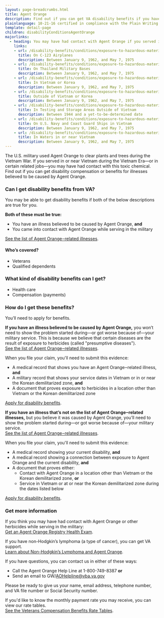 ```yaml
---
layout: page-breadcrumbs.html
title: Agent Orange
description: Find out if you can get VA disability benefits if you have an illness believed to be caused by contact with Agent Orange during your military service.
plainlanguage: 10-21-16 certified in compliance with the Plain Writing Act
template: detail-page
children: disabilityConditionsAgentOrange
majorlinks:
  - heading: You may have had contact with Agent Orange if you served in any of these ways
    links:
    - url: /disability-benefits/conditions/exposure-to-hazardous-materials/agent-orange/c-123/
      title: On C-123 Airplanes
      description: Between January 9, 1962, and May 7, 1975
    - url: /disability-benefits/conditions/exposure-to-hazardous-materials/agent-orange/thailand-military-bases/
      title: On Thailand Military Bases
      description: Between January 9, 1962, and May 7, 1975
    - url: /disability-benefits/conditions/exposure-to-hazardous-materials/agent-orange/service-inside/
      title: In Vietnam or Korea
      description: Between January 9, 1962, and May 7, 1975
    - url: /disability-benefits/conditions/exposure-to-hazardous-materials/agent-orange/service-outside/
      title: Outside of Vietnam or Korea
      description: Between January 9, 1962, and May 7, 1975
    - url: /disability-benefits/conditions/exposure-to-hazardous-materials/agent-orange/test-storage/
      title: In Testing and Storage Areas Outside of Vietnam
      description: Between 1944 and a yet-to-be-determined date
    - url: /disability-benefits/conditions/exposure-to-hazardous-materials/agent-orange/navy-coast-guard/
      title: On U.S. Navy and Coast Guard Ships in Vietnam
      description: Between January 9, 1962, and May 7, 1975
    - url: /disability-benefits/conditions/exposure-to-hazardous-materials/agent-orange/water-vietnam/
      title: In Waters in or near Vietnam
      description: Between January 9, 1962, and May 7, 1975
---
```


<div class="va-introtext">

The U.S. military used Agent Orange to clear plants and trees during the Vietnam War. If you served in or near Vietnam during the Vietnam Era—or in certain related jobs—you may have had contact with this toxic chemical. Find out if you can get disability compensation or benefits for illnesses believed to be caused by Agent Orange.

</div>

<div class="feature" markdown="1">

### Can I get disability benefits from VA?

You may be able to get disability benefits if both of the below descriptions are true for you.

**Both of these must be true:**
- You have an illness believed to be caused by Agent Orange, **and**
- You came into contact with Agent Orange while serving in the military

[See the list of Agent Orange‒related illnesses](/disability-benefits/conditions/exposure-to-hazardous-materials/agent-orange/diseases/).


#### Who’s covered?

- Veterans
- Qualified dependents

</div>

### What kind of disability benefits can I get?

- Health care
- Compensation (payments)

### How do I get these benefits?

You’ll need to apply for benefits. 

**If you have an illness believed to be caused by Agent Orange,** you won’t need to show the problem started during—or got worse because of—your military service. This is because we believe that certain diseases are the result of exposure to herbicides (called "presumptive diseases"). <br>
[See the list of Agent Orange‒related illnesses](/disability-benefits/conditions/exposure-to-hazardous-materials/agent-orange/diseases/).

When you file your claim, you'll need to submit this evidence:
- A medical record that shows you have an Agent Orange‒related illness, **and**
- A military record that shows your service dates in Vietnam or in or near the Korean demilitarized zone, **and**
- A document that proves exposure to herbicides in a location other than Vietnam or the Korean demilitarized zone

[Apply for disability benefits](/disability-benefits/apply/).

**If you have an illness that’s not on the list of Agent Orange‒related illnesses,** but you believe it was caused by Agent Orange, you’ll need to show the problem started during—or got worse because of—your military service. <br>
[See the list of Agent Orange‒related illnesses](/disability-benefits/conditions/exposure-to-hazardous-materials/agent-orange/diseases/).

When you file your claim, you'll need to submit this evidence:
- A medical record showing your current disability, **and**
- A medical record showing a connection between exposure to Agent Orange and the current disability, **and**
- A document that proves either:
   - Contact with Agent Orange in a location other than Vietnam or the Korean demilitarized zone, **or**
   - Service in Vietnam or at or near the Korean demilitarized zone during the dates listed below

[Apply for disability benefits](/disability-benefits/apply/).


### Get more information

If you think you may have had contact with Agent Orange or other herbicides while serving in the military: <br>
[Get an Agent Orange Registry Health Exam](/disability-benefits/conditions/exposure-to-hazardous-materials/agent-orange/registry-health-exam/).

If you have non-Hodgkin’s lymphoma (a type of cancer), you can get VA support. <br>
[Learn about Non-Hodgkin’s Lymphoma and Agent Orange](/disability-benefits/conditions/exposure-to-hazardous-materials/agent-orange/non-hodgkins/).

If you have questions, you can contact us in either of these ways:
- Call the Agent Orange Help Line at 1-800-749-8387 **or** 
- Send an email to GW/AOHelpline@vba.va.gov

Please be ready to give us your name, email address, telephone number, and VA file number or Social Security number.

If you'd like to know the monthly payment rate you may receive, you can view our rate tables. <br>
[See the Veterans Compensation Benefits Rate Tables](https://www.benefits.va.gov/COMPENSATION/resources_comp01.asp).
